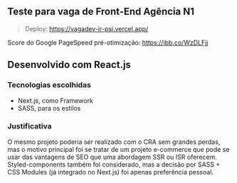 ## Teste para vaga de Front-End Agência N1

> Deploy: https://vagadev-jr-psi.vercel.app/
> 
Score do Google PageSpeed pré-otimização: https://ibb.co/WzDLFjj

## Desenvolvido com React.js

### Tecnologias escolhidas
- Next.js, como Framework
- SASS, para os estilos

### Justificativa
O mesmo projeto poderia ser realizado com o CRA sem grandes perdas, mas o motivo principal foi se tratar de um projeto e-commerce que pode se usar das vantagens de SEO que uma abordagem SSR ou ISR oferecem.
Styled-components também foi considerado, mas a decisão por SASS + CSS Modules (já integrado no Next.js) foi apenas preferência pessoal.
